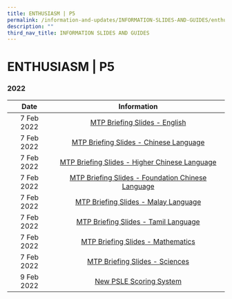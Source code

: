 ```yaml
---
title: ENTHUSIASM | P5
permalink: /information-and-updates/INFORMATION-SLIDES-AND-GUIDES/enthusiasm-p5
description: ""
third_nav_title: INFORMATION SLIDES AND GUIDES
---
```

# ENTHUSIASM | P5
### 2022

<table>
<thead>
  <tr>
    <th style="text-align: center;">Date</th>
    <th style="text-align: center;">Information</th>
  </tr>
</thead>
<tbody>
  <tr>
    <td style="text-align: center;">7 Feb 2022</td>
    <td style="text-align: center;"><a href="https://youtu.be/n8ql5iXstTo" target ="_blank">MTP Briefing Slides - English</a></td>
  </tr>
  <tr>
    <td style="text-align: center;"> 7 Feb 2022</td>
    <td style="text-align: center;"><a href="https://youtu.be/0YJLQ9lOXvg" target ="_blank">MTP Briefing Slides - Chinese Language </a></td>
  </tr>
  <tr>
    <td style="text-align: center;">7 Feb 2022 </td>
    <td style="text-align: center;"><a href="https://youtu.be/RpHeRdSlWKY" target ="_blank">MTP Briefing Slides - Higher Chinese Language </a></td>
  </tr>
  <tr>
    <td style="text-align: center;">7 Feb 2022 </td>
    <td style="text-align: center;"><a href="https://youtu.be/GZpvMAtLk0w" target ="_blank">MTP Briefing Slides - Foundation Chinese Language </a></td>
  </tr>
  <tr>
    <td style="text-align: center;">7 Feb 2022 </td>
    <td style="text-align: center;"><a href="https://youtu.be/AjLVPNjcn5w" target ="_blank">MTP Briefing Slides - Malay Language </a></td>
  </tr>
  <tr>
    <td style="text-align: center;"> 7 Feb 2022</td>
    <td style="text-align: center;"><a href="https://youtu.be/S74moh2AGAo" target ="_blank">MTP Briefing Slides - Tamil Language </a></td>
  </tr>
  <tr>
    <td style="text-align: center;"> 7 Feb 2022</td>
    <td style="text-align: center;"><a href="https://youtu.be/xeZxRHfDsRc" target ="_blank">MTP Briefing Slides - Mathematics </a></td>
  </tr>
  <tr>
    <td style="text-align: center;"> 7 Feb 2022</td>
    <td style="text-align: center;"><a href="https://youtu.be/hQmyuYRuDkk" target ="_blank">MTP Briefing Slides - Sciences </a></td>
  </tr>
  <tr>
    <td style="text-align: center;">9 Feb 2022 </td>
    <td style="text-align: center;"><a href="https://youtu.be/fVAJDSctdIw" target ="_blank">New PSLE Scoring System </a></td>
  </tr>
</tbody>
</table>